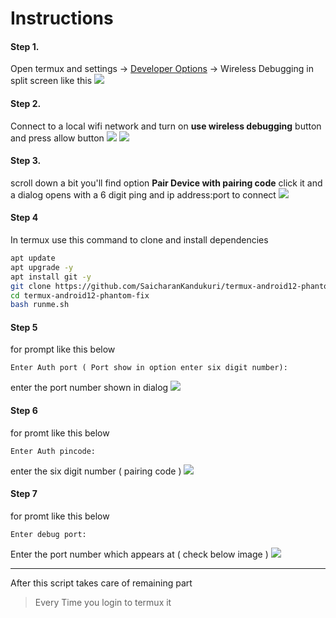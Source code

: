 # Instructions
#### Step 1.
Open termux and settings -> [Developer Options](https://developer.android.com/studio/debug/dev-options) -> Wireless Debugging in split screen like this
![](images/split-screen.jpg)
#### Step 2.
Connect to a local wifi network and turn on **use wireless debugging** button and press allow button
![](images/turnon-button.jpg)
![](images/dialog-req.jpg)

#### Step 3.
scroll down a bit you'll find option **Pair Device with pairing code** click it and a dialog opens with a 6 digit ping and ip address:port to connect
![](images/Screenshot_20220412-143516_Settings.jpg)


#### Step 4
In termux use this command to clone and install dependencies
```bash
apt update
apt upgrade -y
apt install git -y
git clone https://github.com/SaicharanKandukuri/termux-android12-phantom-fix
cd termux-android12-phantom-fix
bash runme.sh
```
#### Step 5
for prompt like this below
```console
Enter Auth port ( Port show in option enter six digit number): 
```
enter the port number shown in dialog
![](images/port.jpg)
#### Step 6
for promt like this below
```console
Enter Auth pincode: 
```
enter the six digit number ( pairing code )
![](images/six.jpg)
#### Step 7
for promt like this below
```console
Enter debug port: 
```
Enter the port number which appears at ( check below image )
![](images/connect-port.jpg)

<hr>
After this script takes care of remaining part

> Every Time you login to termux it 
